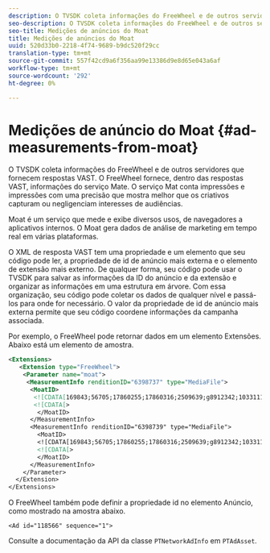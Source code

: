 ```yaml
---
description: O TVSDK coleta informações do FreeWheel e de outros servidores que fornecem respostas VAST. O FreeWheel fornece, dentro das respostas VAST, informações do serviço Mate. O serviço Mat conta impressões e impressões com uma precisão que mostra melhor que os criativos capturam ou negligenciam interesses de audiências.
seo-description: O TVSDK coleta informações do FreeWheel e de outros servidores que fornecem respostas VAST. O FreeWheel fornece, dentro das respostas VAST, informações do serviço Mate. O serviço Mat conta impressões e impressões com uma precisão que mostra melhor que os criativos capturam ou negligenciam interesses de audiências.
seo-title: Medições de anúncios do Moat
title: Medições de anúncios do Moat
uuid: 520d33b0-2218-4f74-9689-b9dc520f29cc
translation-type: tm+mt
source-git-commit: 557f42cd9a6f356aa99e13386d9e8d65e043a6af
workflow-type: tm+mt
source-wordcount: '292'
ht-degree: 0%

---
```



# Medições de anúncio do Moat {#ad-measurements-from-moat}

O TVSDK coleta informações do FreeWheel e de outros servidores que fornecem respostas VAST. O FreeWheel fornece, dentro das respostas VAST, informações do serviço Mate. O serviço Mat conta impressões e impressões com uma precisão que mostra melhor que os criativos capturam ou negligenciam interesses de audiências.

Moat é um serviço que mede e exibe diversos usos, de navegadores a aplicativos internos. O Moat gera dados de análise de marketing em tempo real em várias plataformas.

O XML de resposta VAST tem uma propriedade e um elemento que seu código pode ler, a propriedade de id de anúncio mais externa e o elemento de extensão mais externo. De qualquer forma, seu código pode usar o TVSDK para salvar as informações da ID do anúncio e da extensão e organizar as informações em uma estrutura em árvore. Com essa organização, seu código pode coletar os dados de qualquer nível e passá-los para onde for necessário. O valor da propriedade de id de anúncio mais externa permite que seu código coordene informações da campanha associada.

Por exemplo, o FreeWheel pode retornar dados em um elemento Extensões. Abaixo está um elemento de amostra.

```xml
<Extensions> 
   <Extension type="FreeWheel"> 
    <Parameter name="moat"> 
     <MeasurementInfo renditionID="6398737" type="MediaFile"> 
      <MoatID> 
       <![CDATA[169843;56705;17860255;17860316;2509639;g8912342;103311138;g436558;530633]]]]> 
       <![CDATA[> 
        </MoatID> 
      </MeasurementInfo> 
      <MeasurementInfo renditionID="6398739" type="MediaFile"> 
        <MoatID> 
        <![CDATA[169843;56705;17860255;17860316;2509639;g8912342;103311138;g436558;530633]]]]> 
        <![CDATA[> 
        </MoatID> 
      </MeasurementInfo> 
    </Parameter> 
  </Extension> 
</Extensions>
```

O FreeWheel também pode definir a propriedade id no elemento Anúncio, como mostrado na amostra abaixo.

```
<Ad id="118566" sequence="1">
```

Consulte a documentação da API da classe `PTNetworkAdInfo` em `PTAdAsset`.